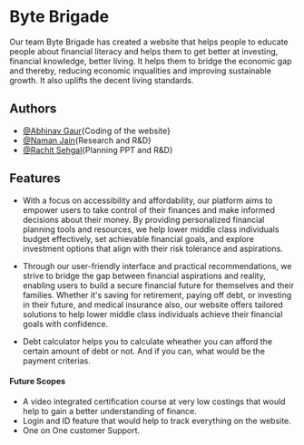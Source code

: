 
# Byte Brigade

Our team Byte Brigade has created a website that helps people to educate people about financial literacy and helps them to get better at investing, financial knowledge, better living. It helps them to bridge the economic gap and thereby, reducing economic inqualities and improving sustainable growth. It also uplifts the decent living standards.


## Authors

- [@Abhinav Gaur](https://www.github.com/Abhishan999){Coding of the website}
- [@Naman Jain](https://www.github.com/naman7115){Research and R&D}
- [@Rachit Sehgal](https://www.github.com/watcher2105){Planning PPT and R&D}

## Features


- With a focus on accessibility and affordability, our platform aims to empower users to take control of their finances and make informed decisions about their money. By providing personalized financial planning tools and resources, we help lower middle class individuals budget effectively, set achievable financial goals, and explore investment options that align with their risk tolerance and aspirations.

- Through our user-friendly interface and practical recommendations, we strive to bridge the gap between financial aspirations and reality, enabling users to build a secure financial future for themselves and their families. Whether it's saving for retirement, paying off debt, or investing in their future, and medical insurance also, our website offers tailored solutions to help lower middle class individuals achieve their financial goals with confidence.
- Debt calculator helps you to calculate wheather you can afford the certain amount of debt or not. And if you can, what would be the payment criterias.

#### Future Scopes


- A video integrated certification course at very low costings that would help to gain a better understanding of finance.
- Login and ID feature that would help to track everything on the website. 
- One on One customer Support.



